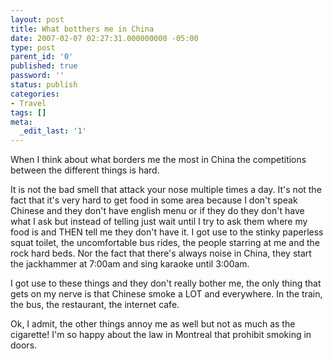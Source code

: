 ```yaml
---
layout: post
title: What botthers me in China
date: 2007-02-07 02:27:31.000000000 -05:00
type: post
parent_id: '0'
published: true
password: ''
status: publish
categories:
- Travel
tags: []
meta:
  _edit_last: '1'
---
```

When I think about what borders me the most in China the competitions between the different things is hard.

<!--more-->

It is not the bad smell that attack your nose multiple times a day. It's not the fact that it's very hard to get food in some area because I don't speak Chinese and they don't have english menu or if they do they don't have what I ask but instead of telling just wait until I try to ask them where my food is and THEN tell me they don't have it. I got use to the stinky paperless squat toilet, the uncomfortable bus rides, the people starring at me and the rock hard beds. Nor the fact that there's always noise in China, they start the jackhammer at 7:00am and sing karaoke until 3:00am.

I got use to these things and they don't really bother me, the only thing that gets on my nerve is that Chinese smoke a LOT and everywhere. In the train, the bus, the restaurant, the internet cafe.

Ok, I admit, the other things annoy me as well but not as much as the cigarette! I'm so happy about the law in Montreal that prohibit smoking in doors.

